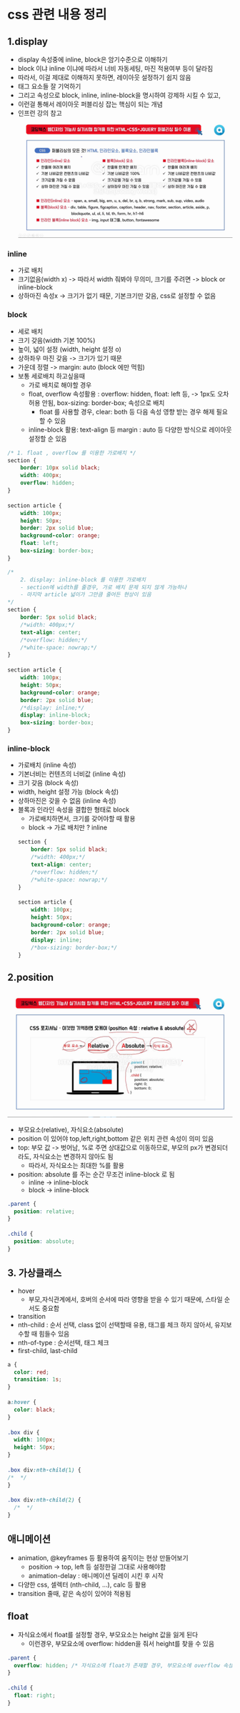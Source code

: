 # css 관련 내용 정리

## 1.display

- display 속성중에 inline, block은 암기수준으로 이해하기
- block 이냐 inline 이냐에 따라서 너비 자동세팅, 마진 적용여부 등이 달라짐
- 따라서, 이걸 제대로 이해하지 못하면, 레이아웃 설정하기 쉽지 않음
- 태그 요소들 잘 기억하기
- 그리고 속성으로 block, inline, inline-block을 명시하여 강제하 시킬 수 있고,
- 이런걸 통해서 레이아웃 퍼블리싱 잡는 핵심이 되는 개념
- 인프런 강의 참고
  ![inline-block.png](img/inline-block.png)

### inline

- 가로 배치
- 크기없음(width x) -> 따라서 width 줘봐야 무의미, 크기를 주려면 -> block or inline-block
- 상하마진 속성x -> 크기가 없기 때문, 기본크기만 갖음, css로 설정할 수 없음

### block

- 세로 배치
- 크기 갖음(width 기본 100%)
- 높이, 넓이 설정 (width, height 설정 o)
- 상하좌우 마진 갖음 -> 크기가 있기 때문
- 가운데 정렬 -> margin: auto (block 에만 먹힘)
- 보통 세로배치 하고싶을때
    - 가로 배치로 해야할 경우
    - float, overflow 속성활용 : overflow: hidden, float: left 등, -> 1px도 오차 허용 안됨, box-sizing: border-box; 속성으로 배치
        - float 를 사용할 경우, clear: both 등 다음 속성 영향 받는 경우 해제 필요할 수 있음
    - inline-block 활용: text-align 등 margin : auto 등 다양한 방식으로 레이아웃 설정할 순 있음

```css
/* 1. float , overflow 를 이용한 가로배치 */
section {
    border: 10px solid black;
    width: 400px;
    overflow: hidden;
}

section article {
    width: 100px;
    height: 50px;
    border: 2px solid blue;
    background-color: orange;
    float: left;
    box-sizing: border-box;
}
```

```css
/* 
    2. display: inline-block 를 이용한 가로배치
    - section에 width를 줄경우, 가로 배치 문제 되지 않게 가능하나
    - 마지막 article 넓이가 그만큼 줄어든 현상이 있음 
*/
section {
    border: 5px solid black;
    /*width: 400px;*/
    text-align: center;
    /*overflow: hidden;*/
    /*white-space: nowrap;*/
}

section article {
    width: 100px;
    height: 50px;
    background-color: orange;
    border: 2px solid blue;
    /*display: inline;*/
    display: inline-block;
    box-sizing: border-box;
}
```

### inline-block

- 가로배치 (inline 속성)
- 기본너비는 컨텐츠의 너비값 (inline 속성)
- 크기 갖음 (block 속성)
- width, height 설정 가능 (block 속성)
- 상하마진은 갖을 수 없음 (inline 속성)
- 블록과 인라인 속성을 결합한 형태로 block
  - 가로배치하면서, 크기를 갖어야할 때 활용
  - block -> 가로 배치만 ? inline
  ```css
  section {
      border: 5px solid black;
      /*width: 400px;*/
      text-align: center;
      /*overflow: hidden;*/
      /*white-space: nowrap;*/
  }
  
  section article {
      width: 100px;
      height: 50px;
      background-color: orange;
      border: 2px solid blue;
      display: inline;
      /*box-sizing: border-box;*/
  }
  ```
  
## 2.position
![position.png](img/position.png)
- 부모요소(relative), 자식요소(absolute)
- position 이 있어야 top,left,right,bottom 같은 위치 관련 속성이 의미 있음
- top: 부모 값 -> 벗어남, %로 주면 상대값으로 이동하므로, 부모의 px가 변경되더라도, 자식요소는 변경하지 않아도 됨
  - 따라서, 자식요소는 최대한 %를 활용
- position: absolute 를 주는 순간 무조건 inline-block 로 됨
  - inline -> inline-block
  - block -> inline-block

```css
.parent {
  position: relative;
}

.child {
  position: absolute;
}
```

## 3. 가상클래스
- hover
  - 부모,자식관계에서, 호버의 순서에 따라 영향을 받을 수 있기 때문에, 스타일 순서도 중요함
- transition
- nth-child : 순서 선택, class 없이 선택할때 유용, 태그를 체크 하지 않아서, 유지보수할 때 힘들수 있음
- nth-of-type : 순서선택, 태그 체크
- first-child, last-child

```css
a {
  color: red;
  transition: 1s;
}

a:hover {
  color: black;
}

.box div {
  width: 100px;
  height: 50px;
}

.box div:nth-child(1) {
/*  */
}

.box div:nth-child(2) {
  /*  */
}


```

## 애니메이션
- animation, @keyframes 등 활용하여 움직이는 현상 만들어보기
  - position -> top, left 등 설정한걸 그대로 사용해야함
  - animation-delay : 애니메이션 딜레이 시킨 후 시작
- 다양한 css, 셀렉터 (nth-child, ...), calc 등 활용
- transition 줄때, 같은 속성이 있어야 적용됨

## float
- 자식요소에서 float를 설정할 경우, 부모요소는 height 값을 잃게 된다
  - 이런경우, 부모요소에 overflow: hidden을 줘서 height를 찾을 수 있음
```css
.parent {
  overflow: hidden; /* 자식요소에 float가 존재할 경우, 부모요소에 overflow 속성을 줘야 height를 유지하게 됨. */
}

.child {
  float: right;
}
```